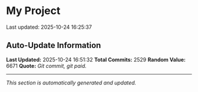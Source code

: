# My Project


Last updated: 2025-10-24 16:25:37








































































































































































































































































































































































































































































































































































































































































































































































































































































































































































































































































































































































































































































































































































































































































































































































































































































































































































































































































































































































































































































































































































































































































































































































































































































































































































































































































































































































































































































































































































































































## Auto-Update Information

**Last Updated:** 2025-10-24 16:51:32
**Total Commits:** 2529
**Random Value:** 6671
**Quote:** _Git commit, git paid._

---
_This section is automatically generated and updated._